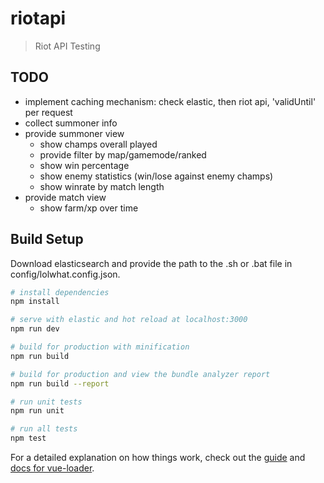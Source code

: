 # riotapi

> Riot API Testing

## TODO

* implement caching mechanism: check elastic, then riot api, 'validUntil' per request
* collect summoner info
* provide summoner view
  * show champs overall played
  * provide filter by map/gamemode/ranked
  * show win percentage
  * show enemy statistics (win/lose against enemy champs)
  * show winrate by match length
* provide match view
  * show farm/xp over time

## Build Setup

Download elasticsearch and provide the path to the .sh or .bat file in config/lolwhat.config.json.

``` bash
# install dependencies
npm install

# serve with elastic and hot reload at localhost:3000
npm run dev

# build for production with minification
npm run build

# build for production and view the bundle analyzer report
npm run build --report

# run unit tests
npm run unit

# run all tests
npm test
```

For a detailed explanation on how things work, check out the [guide](http://vuejs-templates.github.io/webpack/) and [docs for vue-loader](http://vuejs.github.io/vue-loader).


